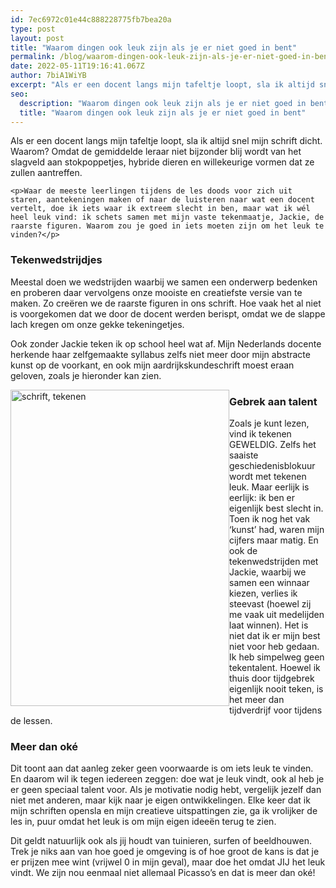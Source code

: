 ```yaml
---
id: 7ec6972c01e44c888228775fb7bea20a
type: post
layout: post
title: "Waarom dingen ook leuk zijn als je er niet goed in bent"
permalink: /blog/waarom-dingen-ook-leuk-zijn-als-je-er-niet-goed-in-bent/
date: 2022-05-11T19:16:41.067Z
author: 7biA1WiYB
excerpt: "Als er een docent langs mijn tafeltje loopt, sla ik altijd snel mijn schrift dicht. Waarom? Omdat de gemiddelde leraar niet bijzonder blij wordt van het slagveld aan stokpoppetjes, hybride dieren en willekeurige vormen dat ze zullen aantreffen.  "
seo:
  description: "Waarom dingen ook leuk zijn als je er niet goed in bent"
  title: "Waarom dingen ook leuk zijn als je er niet goed in bent"
---
```

Als er een docent langs mijn tafeltje loopt, sla ik altijd snel mijn schrift dicht. Waarom? Omdat de gemiddelde leraar niet bijzonder blij wordt van het slagveld aan stokpoppetjes, hybride dieren en willekeurige vormen dat ze zullen aantreffen.  

    <p>Waar de meeste leerlingen tijdens de les doods voor zich uit staren, aantekeningen maken of naar de luisteren naar wat een docent vertelt, doe ik iets waar ik extreem slecht in ben, maar wat ik wél heel leuk vind: ik schets samen met mijn vaste tekenmaatje, Jackie, de raarste figuren. Waarom zou je goed in iets moeten zijn om het leuk te vinden?</p>
<h3>Tekenwedstrijdjes</h3>
<p>Meestal doen we wedstrijden waarbij we samen een onderwerp bedenken en proberen daar vervolgens onze mooiste en creatiefste versie van te maken. Zo creëren we de raarste figuren in ons schrift. Hoe vaak het al niet is voorgekomen dat we door de docent werden berispt, omdat we de slappe lach kregen om onze gekke tekeningetjes.</p>
<p>Ook zonder Jackie teken ik op school heel wat af.<b> </b>Mijn Nederlands docente herkende haar zelfgemaakte syllabus zelfs niet meer door mijn abstracte kunst op de voorkant, en ook mijn aardrijkskundeschrift moest eraan geloven, zoals je hieronder kan zien.</p>
<p><div class="media media-element-container media-teaser media-float-left"><div id="file-536564" class="file file-image file-image-jpeg">

        
  
  <div class="content">
    <a href="/files/img20190315115637-mediumjpg"><img alt="schrift, tekenen" height="220" width="152" style="width: 350px; height: 506px; float: left;" class="media-element file-teaser" data-delta="1" src="https://original.sevendays.nl/sites/default/files/styles/medium/public/IMG_20190315_115637%20%28Medium%29.jpg?itok=HNDfKr3j"></a>  </div>

  
</div>
</div>
<h3>Gebrek aan talent</h3>
<p>Zoals je kunt lezen, vind ik tekenen GEWELDIG. Zelfs het saaiste geschiedenisblokuur wordt met tekenen leuk. Maar eerlijk is eerlijk: ik ben er eigenlijk best slecht in. Toen ik nog het vak ‘kunst’ had, waren mijn cijfers maar matig. En ook de tekenwedstrijden met Jackie, waarbij we samen een winnaar kiezen, verlies ik steevast (hoewel zij me vaak uit medelijden laat winnen). Het is niet dat ik er mijn best niet voor heb gedaan. Ik heb simpelweg geen tekentalent. Hoewel ik thuis door tijdgebrek eigenlijk nooit teken, is het meer dan tijdverdrijf voor tijdens de lessen.</p>
<h3>Meer dan oké </h3>
<p>Dit toont aan dat aanleg zeker geen voorwaarde is om iets leuk te vinden. En daarom wil ik tegen iedereen zeggen: doe wat je leuk vindt, ook al heb je er geen speciaal talent voor. Als je motivatie nodig hebt, vergelijk jezelf dan niet met anderen, maar kijk naar je eigen ontwikkelingen. Elke keer dat ik mijn schriften opensla en mijn creatieve uitspattingen zie, ga ik vrolijker de les in, puur omdat het leuk is om mijn eigen ideeën terug te zien.</p>
<p>Dit geldt natuurlijk ook als jij houdt van tuinieren, surfen of beeldhouwen. Trek je niks aan van hoe goed je omgeving is of hoe groot de kans is dat je er prijzen mee wint (vrijwel 0 in mijn geval), maar doe het omdat JIJ het leuk vindt. We zijn nou eenmaal niet allemaal Picasso’s en dat is meer dan oké!</p>  
